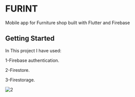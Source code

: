 # FURINT

Mobile app for Furniture shop built with Flutter and Firebase

## Getting Started
In This project I have used:

1-Firebase authentication.

2-Firestore.

3-Firestorage.

![2](https://user-images.githubusercontent.com/78206754/209863415-d0547825-5ea3-4bb1-b0e7-4f97ff8ed1f9.jpg)
